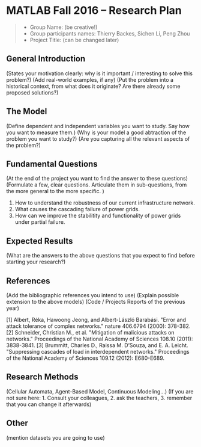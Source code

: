# MATLAB Fall 2016 – Research Plan

> * Group Name: (be creative!)
> * Group participants names: Thierry Backes, Sichen Li, Peng Zhou
> * Project Title: (can be changed later)

## General Introduction

(States your motivation clearly: why is it important / interesting to solve this problem?)
(Add real-world examples, if any)
(Put the problem into a historical context, from what does it originate? Are there already some proposed solutions?)

## The Model

(Define dependent and independent variables you want to study. Say how you want to measure them.) (Why is your model a good abtraction of the problem you want to study?) (Are you capturing all the relevant aspects of the problem?)


## Fundamental Questions

(At the end of the project you want to find the answer to these questions)
(Formulate a few, clear questions. Articulate them in sub-questions, from the more general to the more specific. )

1. How to understand the robustness of our current infrastructure network.
2. What causes the cascading failure of power grids. 
3. How can we improve the stabilitity and functionality of power grids under partial failure. 


## Expected Results

(What are the answers to the above questions that you expect to find before starting your research?)


## References 

(Add the bibliographic references you intend to use)
(Explain possible extension to the above models)
(Code / Projects Reports of the previous year)

[1] Albert, Réka, Hawoong Jeong, and Albert-László Barabási. "Error and attack tolerance of complex networks." nature 406.6794 (2000): 378-382.
[2] Schneider, Christian M., et al. "Mitigation of malicious attacks on networks." Proceedings of the National Academy of Sciences 108.10 (2011): 3838-3841.
[3] Brummitt, Charles D., Raissa M. D’Souza, and E. A. Leicht. "Suppressing cascades of load in interdependent networks." Proceedings of the National Academy of Sciences 109.12 (2012): E680-E689.


## Research Methods

(Cellular Automata, Agent-Based Model, Continuous Modeling...) (If you are not sure here: 1. Consult your colleagues, 2. ask the teachers, 3. remember that you can change it afterwards)


## Other

(mention datasets you are going to use)
